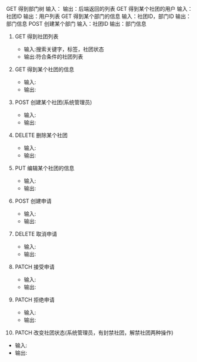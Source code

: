 GET 得到部门树
输入：
输出：后端返回的列表
GET 得到某个社团的用户
输入：社团ID
输出：用户列表
GET 得到某个部门的信息
输入：社团ID，部门ID
输出：部门信息
POST 创建某个部门
输入：社团ID
输出：部门信息

1. GET 得到社团列表

   - 输入:搜索关键字，标签，社团状态
   - 输出:符合条件的社团列表

2. GET 得到某个社团的信息

   - 输入:
   - 输出:

3. POST 创建某个社团(系统管理员)

   - 输入:
   - 输出:

4. DELETE 删除某个社团

   - 输入:
   - 输出:

5. PUT 编辑某个社团的信息

   - 输入:
   - 输出:

6. POST 创建申请

   - 输入:
   - 输出:

7. DELETE 取消申请

   - 输入:
   - 输出:

8. PATCH 接受申请

   - 输入:
   - 输出:

9. PATCH 拒绝申请

   - 输入:
   - 输出:

10. PATCH 改变社团状态(系统管理员，有封禁社团，解禁社团两种操作)

   - 输入:
   - 输出:
